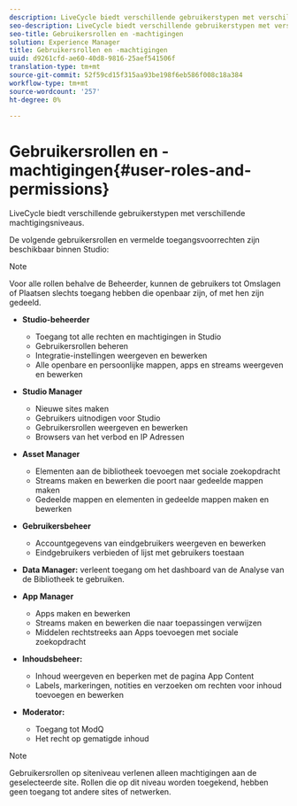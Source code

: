 ```yaml
---
description: LiveCycle biedt verschillende gebruikerstypen met verschillende machtigingsniveaus.
seo-description: LiveCycle biedt verschillende gebruikerstypen met verschillende machtigingsniveaus.
seo-title: Gebruikersrollen en -machtigingen
solution: Experience Manager
title: Gebruikersrollen en -machtigingen
uuid: d9261cfd-ae60-40d8-9816-25aef541506f
translation-type: tm+mt
source-git-commit: 52f59cd15f315aa93be198f6eb586f008c18a384
workflow-type: tm+mt
source-wordcount: '257'
ht-degree: 0%

---
```



# Gebruikersrollen en -machtigingen{#user-roles-and-permissions}

LiveCycle biedt verschillende gebruikerstypen met verschillende machtigingsniveaus.

De volgende gebruikersrollen en vermelde toegangsvoorrechten zijn beschikbaar binnen Studio:

>[!NOTE]
>
>Voor alle rollen behalve de Beheerder, kunnen de gebruikers tot Omslagen of Plaatsen slechts toegang hebben die openbaar zijn, of met hen zijn gedeeld.

* **Studio-beheerder**
   * Toegang tot alle rechten en machtigingen in Studio
   * Gebruikersrollen beheren
   * Integratie-instellingen weergeven en bewerken
   * Alle openbare en persoonlijke mappen, apps en streams weergeven en bewerken

* **Studio Manager**
   * Nieuwe sites maken
   * Gebruikers uitnodigen voor Studio
   * Gebruikersrollen weergeven en bewerken
   * Browsers van het verbod en IP Adressen

* **Asset Manager**
   * Elementen aan de bibliotheek toevoegen met sociale zoekopdracht
   * Streams maken en bewerken die poort naar gedeelde mappen maken
   * Gedeelde mappen en elementen in gedeelde mappen maken en bewerken

* **Gebruikersbeheer**
   * Accountgegevens van eindgebruikers weergeven en bewerken
   * Eindgebruikers verbieden of lijst met gebruikers toestaan

* **Data Manager:** verleent toegang om het dashboard van de Analyse van de Bibliotheek te gebruiken.
* **App Manager**
   * Apps maken en bewerken
   * Streams maken en bewerken die naar toepassingen verwijzen
   * Middelen rechtstreeks aan Apps toevoegen met sociale zoekopdracht

* **Inhoudsbeheer:**
   * Inhoud weergeven en beperken met de pagina App Content
   * Labels, markeringen, notities en verzoeken om rechten voor inhoud toevoegen en bewerken

* **Moderator:**
   * Toegang tot ModQ
   * Het recht op gematigde inhoud

>[!NOTE]
>
>Gebruikersrollen op siteniveau verlenen alleen machtigingen aan de geselecteerde site. Rollen die op dit niveau worden toegekend, hebben geen toegang tot andere sites of netwerken.
